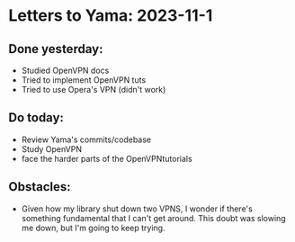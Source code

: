 # Letters to Yama: 2023-11-1

## Done yesterday:
- Studied OpenVPN docs 
- Tried to implement OpenVPN tuts
- Tried to use Opera's VPN (didn't work)

## Do today:
- Review Yama's commits/codebase
- Study OpenVPN
- face the harder parts of the OpenVPNtutorials

## Obstacles:
- Given how my library shut down two VPNS, I wonder if there's something fundamental that I can't get around. This doubt was slowing me down, but I'm going to keep trying. 